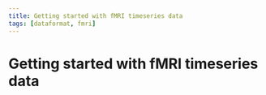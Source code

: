 ```yaml
---
title: Getting started with fMRI timeseries data
tags: [dataformat, fmri]
---
```


# Getting started with fMRI timeseries data

